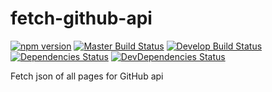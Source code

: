 # fetch-github-api
[![npm version][npm-version-badge]][npm-version]
[![Master Build Status][travis-ci-master-badge]][travis-ci]
[![Develop Build Status][travis-ci-develop-badge]][travis-ci]
[![Dependencies Status][david-dm-badge]][david-dm]
[![DevDependencies Status][david-dm-dev-badge]][david-dm-dev]

[npm-version]: https://www.npmjs.com/package/fetch-github-api
[travis-ci]: https://travis-ci.org/kPherox/fetch-github-api
[david-dm]: https://david-dm.org/kPherox/fetch-github-api
[david-dm-dev]: https://david-dm.org/kPherox/fetch-github-api?type=dev

[npm-version-badge]: https://img.shields.io/npm/v/fetch-github-api.svg?style=plastic
[travis-ci-master-badge]: https://img.shields.io/travis/kPherox/fetch-github-api/master.svg?style=plastic
[travis-ci-develop-badge]: https://img.shields.io/travis/kPherox/fetch-github-api/develop.svg?style=plastic&label=develop%20build
[david-dm-badge]: https://img.shields.io/david/kPherox/fetch-github-api.svg?style=plastic
[david-dm-dev-badge]: https://img.shields.io/david/dev/kPherox/fetch-github-api.svg?style=plastic

Fetch json of all pages for GitHub api

